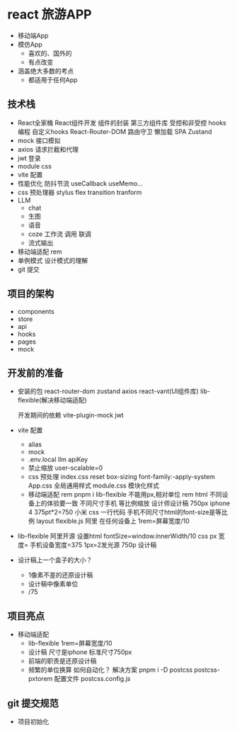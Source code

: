 # react 旅游APP

- 移动端App
- 模仿App
    - 喜欢的、国外的
    - 有点改变
- 涵盖绝大多数的考点
    - 都适用于任何App

## 技术栈
- React全家桶
    React组件开发
    组件的封装
    第三方组件库
    受控和非受控
    hooks编程  自定义hooks
    React-Router-DOM
       路由守卫  懒加载  SPA
    Zustand
- mock 接口模拟
- axios 请求拦截和代理
- jwt 登录
- module css
- vite 配置
- 性能优化
    防抖节流
    useCallback  useMemo...
- css 预处理器  stylus
    flex transition tranform
- LLM 
    - chat
    - 生图
    - 语音
    - coze 工作流 调用 联调
    - 流式输出
- 移动端适配
    rem
- 单例模式 设计模式的理解
- git 提交

## 项目的架构
- components
- store
- api
- hooks
- pages
- mock

## 开发前的准备
- 安装的包
    react-router-dom  zustand  axios
     react-vant(UI组件库) lib-flexible(解决移动端适配)

    开发期间的依赖
    vite-plugin-mock jwt 

- vite 配置
    - alias
    - mock
    - .env.local
      llm apiKey
    - 禁止缩放 user-scalable=0
    - css 预处理
         index.css  reset
         box-sizing  font-family:-apply-system
         App.css  全局通用样式
         module.css  模块化样式
    - 移动端适配 rem
         pnpm i lib-flexible
         不能用px,相对单位 rem html
         不同设备上的体验要一致
         不同尺寸手机 等比例缩放
         设计师设计稿 750px iphone 4  375pt*2=750
         小米
         css 一行代码  手机不同尺寸html的font-size是等比例
         layout
         flexible.js 阿里 在任何设备上
         1rem=屏幕宽度/10
- lib-flexible
    阿里开源
    设置html  fontSize=window.innerWidth/10
    css px 宽度= 手机设备宽度=375
    1px=2发光源
    750p 设计稿

- 设计稿上一个盒子的大小？
    - 1像素不差的还原设计稿
    - 设计稿中像素单位
    - /75

## 项目亮点
- 移动端适配
    - lib-flexible  1rem=屏幕宽度/10
    - 设计稿 尺寸是iphone 标准尺寸750px
    - 前端的职责是还原设计稿
    - 频繁的单位换算  如何自动化？
      解决方案  pnpm i -D postcss postcss-pxtorem
      配置文件  postcss.config.js
## git 提交规范
- 项目初始化
## 

